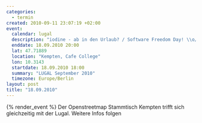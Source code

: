 ```yaml
--- 
categories: 
  - termin
created: 2010-09-11 23:07:19 +02:00
event: 
  calendar: lugal
  description: "iodine - ab in den Urlaub? / Software Freedom Day! \\o/ "
  enddate: 18.09.2010 20:00
  lat: 47.71889
  location: "Kempten, Cafe College"
  lon: 10.3143
  startdate: 18.09.2010 18:00
  summary: "LUGAL September 2010"
  timezone: Europe/Berlin
layout: post
title: "18.09.2010"
---
```


{% render_event %}
Der Openstreetmap Stammtisch Kempten trifft sich gleichzeitig mit der Lugal.
Weitere Infos folgen

